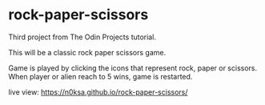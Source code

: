 # rock-paper-scissors
Third project from The Odin Projects tutorial.

This will be a classic rock paper scissors game.

Game is played by clicking the icons that represent rock, paper or scissors.
When player or alien reach to 5 wins, game is restarted.

live view: https://n0ksa.github.io/rock-paper-scissors/
